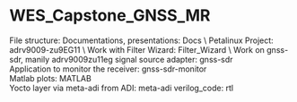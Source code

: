 # WES_Capstone_GNSS_MR

File structure:
Documentations, presentations: Docs \\
Petalinux Project: adrv9009-zu9EG11 \\
Work with Filter Wizard: Filter_Wizard \\ 
Work on gnss-sdr, manily adrv9009zu11eg signal source adapter: gnss-sdr  
Application to monitor the receiver: gnss-sdr-monitor  
Matlab plots: MATLAB  
Yocto layer via meta-adi from ADI: meta-adi
verilog_code: rtl
